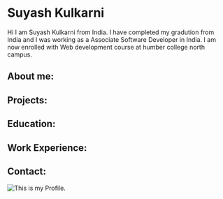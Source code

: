 # Suyash Kulkarni
Hi I am Suyash Kulkarni from India. I have completed my gradution from India and I was working as a Associate Software Developer in India. I am now enrolled with Web development course at humber college north campus. 

## About me: 
## Projects:
## Education:
## Work Experience:
## Contact: 


![This is my Profile.](../../Downloads/IMG_4716%20copy.jpg "Suyash Kulkarni")
